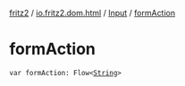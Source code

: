 [fritz2](../../index.md) / [io.fritz2.dom.html](../index.md) / [Input](index.md) / [formAction](./form-action.md)

# formAction

`var formAction: Flow<`[`String`](https://kotlinlang.org/api/latest/jvm/stdlib/kotlin/-string/index.html)`>`
